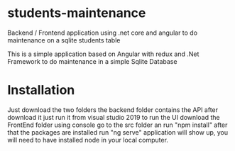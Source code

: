 # students-maintenance
Backend / Frontend application using .net core and angular to do maintenance on a sqlite students table

This is a simple application based on Angular with redux and .Net Framework to do maintenance in a simple Sqlite Database

# Installation

Just download the two folders the backend folder contains the API after download it just run it from visual studio 2019 to run the UI download the FrontEnd folder using console go to the src folder an run "npm install" after that the packages are installed run "ng serve" application will show up, you will need to have installed node in your local computer.

